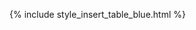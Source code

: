 <!-- StructureDefinition-capabilitystatement-pdex-server-intro.md {% comment %}
******************************************************************************************
*                             WARNING: DO NOT EDIT THIS FILE                             *
*                                                                                        *
* This file is generated by SUSHI. Any edits you make to this file will be overwritten.  *
*                                                                                        *
* To change the contents of this file, edit the original source file at:                 *
* ig-data/input/pagecontent/StructureDefinition-capabilitystatement-pdex-server-intro.md *
******************************************************************************************
{% endcomment %} -->

{% include style_insert_table_blue.html %}
